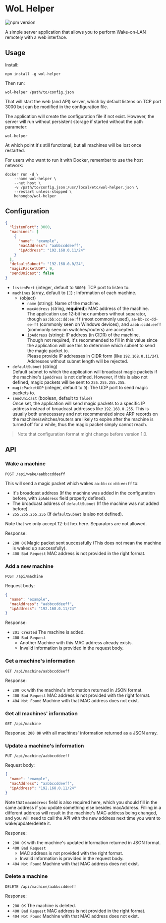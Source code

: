 # WoL Helper

![npm version](https://img.shields.io/npm/v/wol-helper)

A simple server application that allows you to perform Wake-on-LAN remotely with a web interface.

## Usage

Install:

```shell
npm install -g wol-helper
```

Then run:

```shell
wol-helper /path/to/config.json
```

That will start the web (and API) server, which by default listens on TCP port 3000 but can be modified in the configuration file.

The application will create the configuration file if not exist. However, the server will run without persistent storage if started without the path parameter:

```shell
wol-helper
```

At which point it's still functional, but all machines will be lost once restarted.

For users who want to run it with Docker, remember to use the host network:

```shell
docker run -d \
    --name wol-helper \
    --net host \
    -v /path/to/config.json:/usr/local/etc/wol-helper.json \
    --restart unless-stopped \
    hehongbo/wol-helper
```

## Configuration

```json
{
  "listenPort": 3000,
  "machines": [
    {
      "name": "example",
      "macAddress": "aabbccddeeff",
      "ipAddress": "192.168.0.11/24"
    }
  ],
  "defaultSubnet": "192.168.0.0/24",
  "magicPacketUDP": 9,
  "sendUnicast": false
}
```

- `listenPort` (integer, default to `3000`): TCP port to listen to.
- `machines` (array, default to `[]`) : Information of each machine.
  - (object)
    - `name` (string): Name of the machine.
    - `macAddress` (string, **required**): MAC address of the machine. \
      The application use 12-bit hex numbers without separator, though `aa:bb:cc:dd:ee:ff` (most commonly used), `aa-bb-cc-dd-ee-ff` (commonly seen on Windows devices), and `aabb:ccdd:eeff` (commonly seen on switches/routers) are accepted.
    - `ipAddress` (string): IP address (in CIDR) of the machine. \
      Though not required, it's recommended to fill in this value since the application will use this to determine which subnet to send the magic packet to. \
      Please provide IP addresses in CIDR form (like `192.168.0.11/24`). Addresses without subnet length will be rejected.
- `defaultSubnet` (string) \
  Default subnet to which the application will broadcast magic packets if the machine's `ipAddress` is not defined. However, if this is also not defined, magic packets will be sent to `255.255.255.255`.
- `magicPacketUDP` (integer, default to `9`): The UDP port to send magic packets to. 
- `sendUnicast` (boolean, default to `false`) \
  Once set, the application will send magic packets to a specific IP address instead of broadcast addresses like `192.168.0.255`. This is usually both unnecessary and not recommended since ARP records on the machine/switches/routers are likely to expire after the machine is turned off for a while, thus the magic packet simply cannot reach.

> Note that configuration format might change before version 1.0.

## API

### Wake a machine

```http request
POST /api/wake/aabbccddeeff
```

This will send a magic packet which wakes `aa:bb:cc:dd:ee:ff` to:
- It's broadcast address (If the machine was added in the configuration before, with `ipAddress` field properly defined).
- The broadcast address of `defaultSubnet` (If the machine was not added before).
- `255.255.255.255` (If `defaultSubnet` is also not defined).

Note that we only accept 12-bit hex here. Separators are not allowed.

Response: 
- `200 OK` Magic packet sent successfully (This does not mean the machine is waked up successfully).
- `400 Bad Request` MAC address is not provided in the right format.

### Add a new machine

```http request
POST /api/machine
```

Request body:
```json
{
  "name": "example",
  "macAddress": "aabbccddeeff",
  "ipAddress": "192.168.0.11/24"
}
```

Response:
- `201 Created` The machine is added.
- `400 Bad Request`
  - Another Machine with this MAC address already exists.
  - Invalid information is provided in the request body.

### Get a machine's information

```http request
GET /api/machine/aabbccddeeff
```

Response:
- `200 OK` with the machine's information returned in JSON format.
- `400 Bad Request` MAC address is not provided with the right format.
- `404 Not Found` Machine with that MAC address does not exist.

### Get all machines' information

```http request
GET /api/machine
```

Response: `200 OK` with all machines' information returned as a JSON array.

### Update a machine's information

```http request
PUT /api/machine/aabbccddeeff
```

Request body:
```json
{
  "name": "example",
  "macAddress": "aabbccddeeff",
  "ipAddress": "192.168.0.11/24"
}
```

Note that `macAddress` field is also required here, which you should fill in the same address if you update something else besides macAddress. Filling in a different address will result in the machine's MAC address being changed, and you will need to call the API with the new address next time you want to wake/update/delete it.

Response:
- `200 OK` with the machine's updated information returned in JSON format.
- `400 Bad Request` 
  - MAC address is not provided with the right format.
  - Invalid information is provided in the request body.
- `404 Not Found` Machine with that MAC address does not exist.

### Delete a machine

```http request
DELETE /api/machine/aabbccddeeff
```

Response:
- `200 OK` The machine is deleted.
- `400 Bad Request` MAC address is not provided in the right format.
- `404 Not Found` Machine with that MAC address does not exist.
